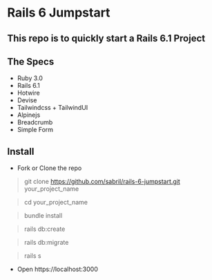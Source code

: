 # Rails 6 Jumpstart
## This repo is to quickly start a Rails 6.1 Project

## The Specs
- Ruby 3.0
- Rails 6.1
- Hotwire
- Devise
- Tailwindcss + TailwindUI
- Alpinejs
- Breadcrumb
- Simple Form

## Install

- Fork or Clone the repo
> git clone https://github.com/sabril/rails-6-jumpstart.git your_project_name

> cd your_project_name

> bundle install

> rails db:create

> rails db:migrate

> rails s

- Open https://localhost:3000

